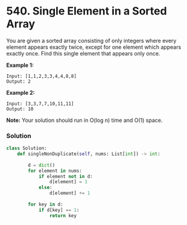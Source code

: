 # 540. Single Element in a Sorted Array

You are given a sorted array consisting of only integers where every element appears exactly twice, except for one element which appears exactly once. Find this single element that appears only once.

 

**Example 1:**

```
Input: [1,1,2,3,3,4,4,8,8]
Output: 2
```

**Example 2:**

```
Input: [3,3,7,7,10,11,11]
Output: 10
```

 

**Note:** Your solution should run in O(log n) time and O(1) space.

### Solution

```python
class Solution:
    def singleNonDuplicate(self, nums: List[int]) -> int:
        
        d = dict()
        for element in nums:
            if element not in d:
                d[element] = 1
            else:
                d[element] += 1
                
        for key in d:
            if d[key] == 1:
                return key
```

